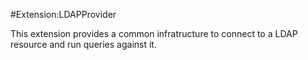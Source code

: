 #Extension:LDAPProvider

This extension provides a common infratructure to connect to a LDAP resource
and run queries against it.
